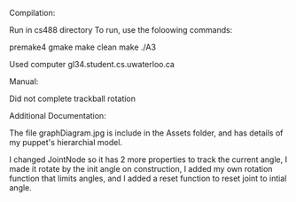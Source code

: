 Compilation:

Run in cs488 directory
To run, use the foloowing commands:

premake4 gmake
make clean
make
./A3	

Used computer gl34.student.cs.uwaterloo.ca


Manual:

Did not complete trackball rotation


Additional Documentation:

The file graphDiagram.jpg is include in the Assets folder, and has details of my puppet's hierarchial model.

I changed JointNode so it has 2 more properties to track the current angle, I made it rotate by the init angle on construction, I added my own rotation function that limits angles, and I added a reset function to reset joint to intial angle.

